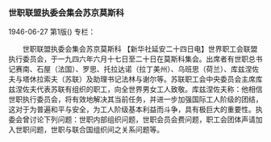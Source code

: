 ### 世职联盟执委会集会苏京莫斯科

1946-06-27
第1版()
专栏：

　　世职联盟执委会集会苏京莫斯科
    【新华社延安二十四日电】世界职工会联盟执行委员会，于一九四六年六月十七日至二十日在莫斯科集会。出席者有世职总书记赛南、石屋（法国）、罗思、托拉达诺（拉丁美州）、乌班思（荷兰）、库兹涅佐夫与塔休拉索夫（苏联）及助理书记法林与谢尔等。苏联职工会中央委员会主席库兹涅佐夫代表苏联有组织的职工，向全世界男女工人致敬。库兹涅佐夫称：他相信世职执行委员会，将有效地解决其当前任务，并进一步加强国际工人阶级的团结，这对于为普遍和平与安全，为工人阶级基本利益而斗争，具有极巨大的重要性。执委会曾讨论下列问题：世职内部组织问题，世职会员会费问题，职工会团体声请加入世职问题，世职与联合国组织间之关系问题等。
